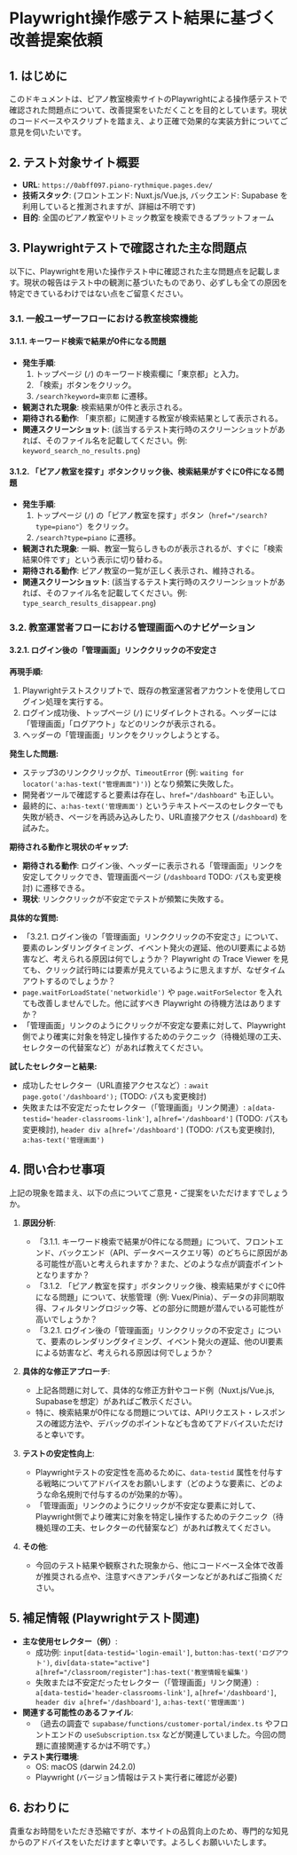 # Playwright操作感テスト結果に基づく改善提案依頼

## 1. はじめに

このドキュメントは、ピアノ教室検索サイトのPlaywrightによる操作感テストで確認された問題点について、改善提案をいただくことを目的としています。現状のコードベースやスクリプトを踏まえ、より正確で効果的な実装方針についてご意見を伺いたいです。

## 2. テスト対象サイト概要

-   **URL**: `https://0abff097.piano-rythmique.pages.dev/`
-   **技術スタック**: (フロントエンド: Nuxt.js/Vue.js, バックエンド: Supabase を利用していると推測されますが、詳細は不明です)
-   **目的**: 全国のピアノ教室やリトミック教室を検索できるプラットフォーム

## 3. Playwrightテストで確認された主な問題点

以下に、Playwrightを用いた操作テスト中に確認された主な問題点を記載します。現状の報告はテスト中の観測に基づいたものであり、必ずしも全ての原因を特定できているわけではない点をご留意ください。

### 3.1. 一般ユーザーフローにおける教室検索機能

#### 3.1.1. キーワード検索で結果が0件になる問題

-   **発生手順**:
    1.  トップページ (`/`) のキーワード検索欄に「東京都」と入力。
    2.  「検索」ボタンをクリック。
    3.  `/search?keyword=東京都` に遷移。
-   **観測された現象**: 検索結果が0件と表示される。
-   **期待される動作**: 「東京都」に関連する教室が検索結果として表示される。
-   **関連スクリーンショット**: (該当するテスト実行時のスクリーンショットがあれば、そのファイル名を記載してください。例: `keyword_search_no_results.png`)

#### 3.1.2. 「ピアノ教室を探す」ボタンクリック後、検索結果がすぐに0件になる問題

-   **発生手順**:
    1.  トップページ (`/`) の「ピアノ教室を探す」ボタン（`href="/search?type=piano"`）をクリック。
    2.  `/search?type=piano` に遷移。
-   **観測された現象**: 一瞬、教室一覧らしきものが表示されるが、すぐに「検索結果0件です」という表示に切り替わる。
-   **期待される動作**: ピアノ教室の一覧が正しく表示され、維持される。
-   **関連スクリーンショット**: (該当するテスト実行時のスクリーンショットがあれば、そのファイル名を記載してください。例: `type_search_results_disappear.png`)

### 3.2. 教室運営者フローにおける管理画面へのナビゲーション

#### 3.2.1. ログイン後の「管理画面」リンククリックの不安定さ

**再現手順:**

1.  Playwrightテストスクリプトで、既存の教室運営者アカウントを使用してログイン処理を実行する。
2.  ログイン成功後、トップページ (`/`) にリダイレクトされる。ヘッダーには「管理画面」「ログアウト」などのリンクが表示される。
3.  ヘッダーの「管理画面」リンクをクリックしようとする。

**発生した問題:**

-   ステップ3のリンククリックが、`TimeoutError` (例: `waiting for locator('a:has-text("管理画面")')`) となり頻繁に失敗した。
-   開発者ツールで確認すると要素は存在し、`href="/dashboard"` も正しい。
-   最終的に、`a:has-text('管理画面')` というテキストベースのセレクターでも失敗が続き、ページを再読み込みしたり、URL直接アクセス (`/dashboard`) を試みた。

**期待される動作と現状のギャップ:**

-   **期待される動作**: ログイン後、ヘッダーに表示される「管理画面」リンクを安定してクリックでき、管理画面ページ (`/dashboard` TODO: パスも変更検討) に遷移できる。
-   **現状**: リンククリックが不安定でテストが頻繁に失敗する。

**具体的な質問:**

*   「3.2.1. ログイン後の「管理画面」リンククリックの不安定さ」について、要素のレンダリングタイミング、イベント発火の遅延、他のUI要素による妨害など、考えられる原因は何でしょうか？ Playwright の Trace Viewer を見ても、クリック試行時には要素が見えているように思えますが、なぜタイムアウトするのでしょうか？
*   `page.waitForLoadState('networkidle')` や `page.waitForSelector` を入れても改善しませんでした。他に試すべき Playwright の待機方法はありますか？
*   「管理画面」リンクのようにクリックが不安定な要素に対して、Playwright側でより確実に対象を特定し操作するためのテクニック（待機処理の工夫、セレクターの代替案など）があれば教えてください。

**試したセレクターと結果:**

-   成功したセレクター（URL直接アクセスなど）: `await page.goto('/dashboard');` (TODO: パスも変更検討)
-   失敗または不安定だったセレクター（「管理画面」リンク関連）: `a[data-testid='header-classrooms-link']`, `a[href='/dashboard']` (TODO: パスも変更検討), `header div a[href='/dashboard']` (TODO: パスも変更検討), `a:has-text('管理画面')`

## 4. 問い合わせ事項

上記の現象を踏まえ、以下の点についてご意見・ご提案をいただけますでしょうか。

1.  **原因分析**:
    *   「3.1.1. キーワード検索で結果が0件になる問題」について、フロントエンド、バックエンド（API、データベースクエリ等）のどちらに原因がある可能性が高いと考えられますか？また、どのような点が調査ポイントとなりますか？
    *   「3.1.2. 「ピアノ教室を探す」ボタンクリック後、検索結果がすぐに0件になる問題」について、状態管理（例: Vuex/Pinia）、データの非同期取得、フィルタリングロジック等、どの部分に問題が潜んでいる可能性が高いでしょうか？
    *   「3.2.1. ログイン後の「管理画面」リンククリックの不安定さ」について、要素のレンダリングタイミング、イベント発火の遅延、他のUI要素による妨害など、考えられる原因は何でしょうか？

2.  **具体的な修正アプローチ**:
    *   上記各問題に対して、具体的な修正方針やコード例（Nuxt.js/Vue.js, Supabaseを想定）があればご教示ください。
    *   特に、検索結果が0件になる問題については、APIリクエスト・レスポンスの確認方法や、デバッグのポイントなども含めてアドバイスいただけると幸いです。

3.  **テストの安定性向上**:
    *   Playwrightテストの安定性を高めるために、`data-testid` 属性を付与する戦略についてアドバイスをお願いします（どのような要素に、どのような命名規則で付与するのが効果的か等）。
    *   「管理画面」リンクのようにクリックが不安定な要素に対して、Playwright側でより確実に対象を特定し操作するためのテクニック（待機処理の工夫、セレクターの代替案など）があれば教えてください。

4.  **その他**:
    *   今回のテスト結果や観察された現象から、他にコードベース全体で改善が推奨される点や、注意すべきアンチパターンなどがあればご指摘ください。

## 5. 補足情報 (Playwrightテスト関連)

-   **主な使用セレクター（例）**:
    -   成功例: `input[data-testid='login-email']`, `button:has-text('ログアウト')`, `div[data-state="active"] a[href="/classroom/register"]:has-text('教室情報を編集')`
    -   失敗または不安定だったセレクター（「管理画面」リンク関連）: `a[data-testid='header-classrooms-link']`, `a[href='/dashboard']`, `header div a[href='/dashboard']`, `a:has-text('管理画面')`
-   **関連する可能性のあるファイル**:
    -   （過去の調査で `supabase/functions/customer-portal/index.ts` やフロントエンドの `useSubscription.tsx` などが関連していました。今回の問題に直接関連するかは不明です。）
-   **テスト実行環境**:
    -   OS: macOS (darwin 24.2.0)
    -   Playwright (バージョン情報はテスト実行者に確認が必要)

## 6. おわりに

貴重なお時間をいただき恐縮ですが、本サイトの品質向上のため、専門的な知見からのアドバイスをいただけますと幸いです。よろしくお願いいたします。 